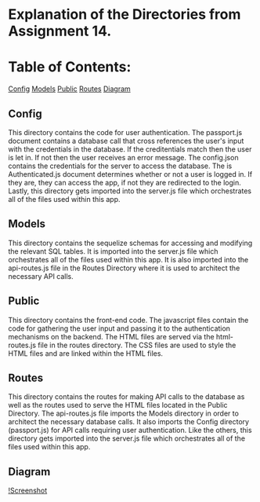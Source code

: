 # Explanation of the Directories from Assignment 14.

  # Table of Contents:

  [Config](#Config)
  [Models](#Models)
  [Public](#Public)
  [Routes](#Routes)
  [Diagram](#Diagram)

  ## Config
  This directory contains the code for user authentication.  The passport.js document contains a database call that cross references the user's input with the credentials in the database.  If the creditentials match then the user is let in.  If not then the user receives an error message.  The config.json contains the credentials for the server to access the database.  The is Authenticated.js document determines whether or not a user is logged in.  If they are, they can access the app, if not they are redirected to the login.  Lastly, this directory gets imported into the server.js file which orchestrates all of the files used within this app.

  ## Models
  This directory contains the sequelize schemas for accessing and modifying the relevant SQL tables.  It is imported into the server.js file which orchestrates all of the files used within this app.  It is also imported into the api-routes.js file in the Routes Directory where it is used to architect the necessary API calls.

  ## Public
  This directory contains the front-end code. The javascript files contain the code for gathering the user input and passing it to the authentication mechanisms on the backend.  The HTML files are served via the html-routes.js file in the routes directory.  The CSS files are used to style the HTML files and are linked within the HTML files.

  ## Routes
  This directory contains the routes for making API calls to the database as well as the routes used to serve the HTML files located in the Public Directory.  The api-routes.js file imports the Models directory in order to architect the necessary database calls.  It also imports the Config directory (passport.js) for API calls requiring user authentication.  Like the others, this directory gets imported into the server.js file which orchestrates all of the files used within this app.

  ## Diagram

  [!Screenshot]()



